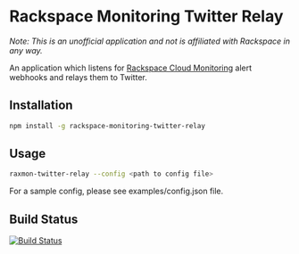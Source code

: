 # Rackspace Monitoring Twitter Relay

*Note: This is an unofficial application and not is affiliated with Rackspace in
any way.*

An application which listens for [Rackspace Cloud Monitoring][1] alert webhooks
and relays them to Twitter.

## Installation

```bash
npm install -g rackspace-monitoring-twitter-relay
```

## Usage

```bash
raxmon-twitter-relay --config <path to config file>
```

For a sample config, please see examples/config.json file.

## Build Status

[![Build Status](https://secure.travis-ci.org/Kami/node-rackspace-monitoring-twitter-relay.png)](http://travis-ci.org/Kami/node-rackspace-monitoring-twitter-relay)

[1]: http://www.rackspace.com/cloud/monitoring/
